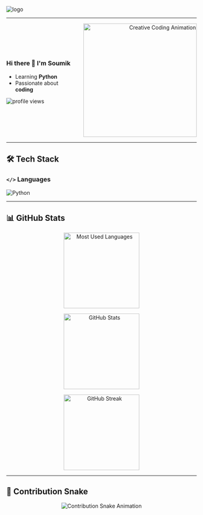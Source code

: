 ![logo](https://github.com/PySoumik/PySoumik/blob/main/github-header-image.png)

---

<div style="display: flex; align-items: center; justify-content: space-between;">

<div style="flex: 1; padding-right: 20px;">

### Hi there 👋 I'm Soumik

- Learning **Python**  
- Passionate about **coding**

<p>
  <img src="https://komarev.com/ghpvc/?username=PySoumik&label=👀%20Profile%20Views&color=0e75b6&style=flat" alt="profile views" />
</p>



</div>

<div style="flex: 0 0 300px; text-align: right;">
  <img src="https://media.giphy.com/media/RbDKaczqWovIugyJmW/giphy.gif" width="300" alt="Creative Coding Animation"/>
</div>

</div>

---

## 🛠️ Tech Stack

### **`</>` Languages**
![Python](https://img.shields.io/badge/Python-Beginner-lightgrey)

---

## 📊 GitHub Stats

<div align="center">

  <img 
    src="https://github-readme-stats.vercel.app/api/top-langs/?username=PySoumik&layout=compact&langs_count=6&bg_color=FFF9DB&text_color=5A3E00&title_color=F4B400&icon_color=FFD700" 
    alt="Most Used Languages" 
    height="200px"
  />

  <img 
    src="https://github-readme-stats.vercel.app/api?username=PySoumik&show_icons=true&count_private=true&include_all_commits=true&rank_icon=github&bg_color=FFF9DB&text_color=5A3E00&title_color=F4B400&icon_color=FFD700" 
    alt="GitHub Stats" 
    height="200px"
  />

  <img 
    src="https://github-readme-streak-stats-v2.vercel.app/?user=PySoumik&bg_color=FFF9DB&text_color=5A3E00&fire_color=F4B400&curr_streak_num=5A3E00&curr_streak_label=F4B400&side_labels=5A3E00" 
    alt="GitHub Streak"
    height="200px"
  />

</div>

---

## 🐍 Contribution Snake

<p align="center">
  <img src="https://github.com/PySoumik/PySoumik/blob/output/github-contribution-grid-snake.svg" alt="Contribution Snake Animation" />
</p>

